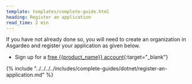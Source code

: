```yaml
---
template: templates/complete-guide.html
heading: Register an application
read_time: 2 min
---
```


If you have not already done so, you will need to create an organization in Asgardeo and register your application as given below.

* Sign up for a [free {{product_name}} account](https://wso2.com/asgardeo/docs/get-started/create-asgardeo-account/){:target="_blank"}

{% include "../../../../includes/complete-guides/dotnet/register-an-application.md" %}